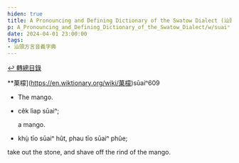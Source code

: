 ```yaml
---
hiden: true
title: A Pronouncing and Defining Dictionary of the Swatow Dialect (汕頭方言音義字典) / suaiⁿ
p: A_Pronouncing_and_Defining_Dictionary_of_the_Swatow_Dialect/w/suaiⁿ
date: 2024-04-01 23:00:00
tags: 
- 汕頭方言音義字典
---
```


[↩️ 轉總目錄](/A_Pronouncing_and_Defining_Dictionary_of_the_Swatow_Dialect)


**‬菓檬](https://en.wiktionary.org/wiki/菓檬)sūaiⁿ609
- The mango.

- cêk lìap sūaiⁿ;

  a mango.

- khṳ̀ tīo sūaiⁿ hût, phau tīo sūaiⁿ phûe;

take out the stone, and shave off the rind of the mango.
